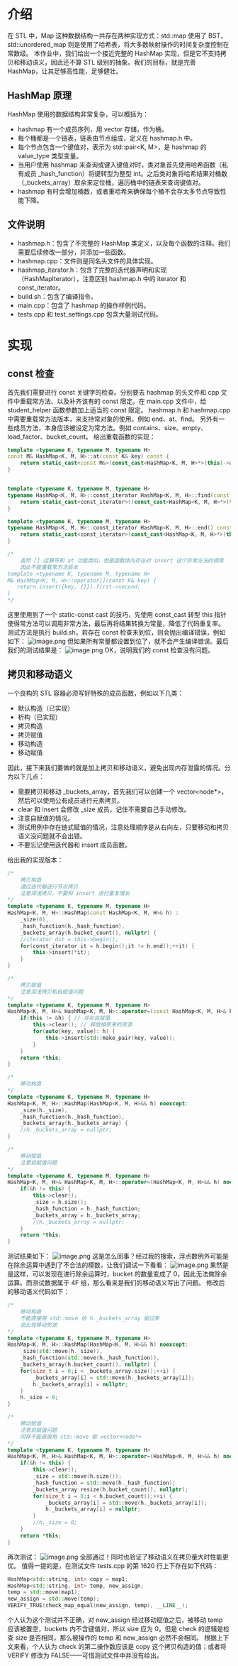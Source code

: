 # 介绍
在 STL 中，Map 这种数据结构一共存在两种实现方式：std::map 使用了 BST，std::unordered_map 则是使用了哈希表，将大多数映射操作的时间复杂度控制在常数级。
本作业中，我们给出一个接近完整的 HashMap 实现，但是它不支持拷贝和移动语义，因此还不算 STL 级别的抽象。我们的目标，就是完善 HashMap，让其足够高性能，足够健壮。
## HashMap 原理
HashMap 使用的数据结构非常复杂，可以概括为：

- hashmap 有一个成员序列，用 vector 存储，作为桶。
- 每个桶都是一个链表，链表由节点组成，定义在 hashmap.h 中。
- 每个节点包含一个键值对，表示为 std::pair<K, M>，是 hashmap 的 value_type 类型变量。
- 当用户使用 hashmap 来查询或键入键值对时，类对象首先使用哈希函数（私有成员 _hash_function）将键转型为整型 int。之后类对象将哈希结果对桶数（_buckets_array）取余来定位桶，遍历桶中的链表来查询键值对。
- hashmap 有时会增加桶数，或者重哈希来确保每个桶不会存太多节点导致性能下降。
## 文件说明

- hashmap.h：包含了不完整的 HashMap 类定义，以及每个函数的注释。我们需要后续修改一部分，并添加一些函数。
- hashmap.cpp：文件则是同名头文件的具体实现。
- hashmap_iterator.h：包含了完整的迭代器声明和实现（HashMapIterator），注意区别 hashmap.h 中的 iterator 和 const_iterator。
- build.sh：包含了编译指令。
- main.cpp：包含了 hashmap 的操作样例代码。
- tests.cpp 和 test_settings.cpp 包含大量测试代码。
# 实现
## const 检查
首先我们需要进行 const 关键字的检查。分别要去 hashmap 的头文件和 cpp 文件中重载常方法、以及补齐该有的 const 限定。在 main.cpp 文件中，给 student_helper 函数参数加上适当的 const 限定。
hashmap.h 和 hashmap.cpp 中需要重载常方法版本，来支持常对象的使用。例如 end、at、find。
另外有一些成员方法，本身应该被设定为常方法。例如 contains、size、empty、load_factor、bucket_count。
给出重载函数的实现：
```cpp
template <typename K, typename M, typename H>
const M& HashMap<K, M, H>::at(const K& key) const {
    return static_cast<const M&>(const_cast<HashMap<K, M, H>*>(this)->at(key));
}


template <typename K, typename M, typename H>
typename HashMap<K, M, H>::const_iterator HashMap<K, M, H>::find(const K& key) const {
    return static_cast<const_iterator>((const_cast<HashMap<K, M, H>*>(this)->find(key)));
}

template <typename K, typename M, typename H>
typename HashMap<K, M, H>::const_iterator HashMap<K, M, H>::end() const {
    return static_cast<const_iterator>(const_cast<HashMap<K, M, H>*>(this)->end());
}

/*
    虽然 [] 运算符和 at 功能类似，但是函数体内存在对 insert 这个非常方法的调用
    因此不能重载常方法版本
template <typename K, typename M, typename H>
M& HashMap<K, M, H>::operator[](const K& key) {
   return insert({key, {}}).first->second;
}
*/
```
这里使用到了一个 static-const cast 的技巧，先使用 const_cast 转型 this 指针使得常方法可以调用非常方法，最后再将结果转换为常量，降低了代码重复率。
测试方法是执行 build.sh，若存在 const 检查未到位，则会抛出编译错误，例如如下：
![image.png](https://cdn.nlark.com/yuque/0/2024/png/43291115/1722183978973-e8fb3c1c-6453-4687-ad70-7020f501492f.png#averageHue=%2322201f&clientId=ud089ab67-ed95-4&from=paste&height=193&id=u834ad639&originHeight=290&originWidth=1384&originalType=binary&ratio=1.5&rotation=0&showTitle=false&size=52703&status=done&style=none&taskId=u91445824-34a3-48f8-9465-b0132934542&title=&width=922.6666666666666)
但如果所有常量都设置到位了，就不会产生编译错误。最后我们的测试结果是：
![image.png](https://cdn.nlark.com/yuque/0/2024/png/43291115/1722183874362-98fd55bb-54e0-45ff-bafa-82ebb8d94de1.png#averageHue=%232c2a27&clientId=ud089ab67-ed95-4&from=paste&height=44&id=u33ff9d72&originHeight=66&originWidth=827&originalType=binary&ratio=1.5&rotation=0&showTitle=false&size=14556&status=done&style=none&taskId=ub3276c76-8a7a-425a-bf3b-190083eec3e&title=&width=551.3333333333334)
OK，说明我们的 const 检查没有问题。
## 拷贝和移动语义
一个良构的 STL 容器必须写好特殊的成员函数，例如以下几类：

- 默认构造（已实现）
- 析构（已实现）
- 拷贝构造
- 拷贝赋值
- 移动构造
- 移动赋值

因此，接下来我们要做的就是加上拷贝和移动语义，避免出现内存泄露的情况。分为以下几点：

- 需要拷贝和移动 _buckets_array，首先我们可以创建一个 vector<node*>，然后可以使用公有成员进行元素拷贝。
- clear 和 insert 会修改 _size 成员，记住不需要自己手动修改。
- 注意自赋值的情况。
- 测试用例中存在链式赋值的情况，注意处理顺序是从右向左，只要移动和拷贝语义没问题就不会出错。
- 不要忘记使用迭代器和 insert 成员函数。

给出我的实现版本：
```cpp
/*
    拷贝构造
    通过迭代器进行节点拷贝
    注意深浅拷贝，不要和 insert 进行重复增长
*/
template <typename K, typename M, typename H>
HashMap<K, M, H>::HashMap(const HashMap<K, M, H>& h) :
    _size(0),
    _hash_function(h._hash_function),
    _buckets_array(h.bucket_count(), nullptr) {
    //iterator dst = this->begin();
    for(const_iterator it = h.begin();it != h.end();++it) {
        this->insert(*it);
    } 
}

/*
    拷贝赋值
    注意深浅拷贝和自赋值问题
*/
template <typename K, typename M, typename H>
HashMap<K, M, H>& HashMap<K, M, H>::operator=(const HashMap<K, M, H>& h) {
    if(this != &h) { // 并非自赋值
        this->clear(); // 释放掉原来的资源
        for(auto[key, value]: h) {
            this->insert(std::make_pair(key, value));
        }
    }
    return *this;
}

/*
    移动构造
*/
template <typename K, typename M, typename H>
HashMap<K, M, H>::HashMap(HashMap<K, M, H>&& h) noexcept:
    _size(h._size),
    _hash_function(h._hash_function),
    _buckets_array(h._buckets_array) {
    //h._buckets_array = nullptr;
}

/*
    移动赋值
    注意自赋值问题
*/
template <typename K, typename M, typename H>
HashMap<K, M, H>& HashMap<K, M, H>::operator=(HashMap<K, M, H>&& h) noexcept {
    if(&h != this) {
        this->clear();
        _size = h.size();
        _hash_function = h._hash_function;
        _buckets_array = h._buckets_array;
        //h._buckets_array = nullptr;
    }
    return *this;
}

```
测试结果如下：
![image.png](https://cdn.nlark.com/yuque/0/2024/png/43291115/1722245901640-ff5d3af7-5aee-41b2-b7db-79d9a0bfdf63.png#averageHue=%2321201f&clientId=u97f19e84-6c49-4&from=paste&height=145&id=ufbcbeeb5&originHeight=218&originWidth=521&originalType=binary&ratio=1.5&rotation=0&showTitle=false&size=20215&status=done&style=none&taskId=ue0d4ddd7-e6e2-48fa-9f81-36d56d9f526&title=&width=347.3333333333333)
这是怎么回事？经过我的搜索，浮点数例外可能是在除余运算中遇到了不合法的模数，让我们调试一下看看：
![image.png](https://cdn.nlark.com/yuque/0/2024/png/43291115/1722246142763-fffe6edc-4193-4671-9d65-cfc3bad48d98.png#averageHue=%23665e2e&clientId=u97f19e84-6c49-4&from=paste&height=444&id=u95cb0359&originHeight=666&originWidth=1664&originalType=binary&ratio=1.5&rotation=0&showTitle=false&size=181774&status=done&style=none&taskId=uae8a3c2a-258f-4c46-8ef8-30a98207ed1&title=&width=1109.3333333333333)
果然是是这样，可以发现在进行除余运算时，bucket 的数量变成了 0，因此无法做除余运算。而测试数据属于 4F 组，那么看来是我们的移动语义写出了问题。
修改后的移动语义代码如下：
```cpp
/*
    移动构造
    不能直接用 std::move 给 h._buckets_array 偷过来
    会出现移动失效
*/
template <typename K, typename M, typename H>
HashMap<K, M, H>::HashMap(HashMap<K, M, H>&& h) noexcept:
    _size(std::move(h._size)),
    _hash_function(std::move(h._hash_function)),
    _buckets_array(h.bucket_count(), nullptr) {
    for(size_t i = 0;i < _buckets_array.size();++i) {
        _buckets_array[i] = std::move(h._buckets_array[i]);
        h._buckets_array[i] = nullptr;
    }
    h._size = 0;
}

/*
    移动赋值
    注意自赋值问题
    同样不能直接用 std::move 偷 vector<node*>
*/
template <typename K, typename M, typename H>
HashMap<K, M, H>& HashMap<K, M, H>::operator=(HashMap<K, M, H>&& h) noexcept {
    if(&h != this) {
        this->clear();
        _size = std::move(h.size());
        _hash_function = std::move(h._hash_function);
        _buckets_array.resize(h.bucket_count(), nullptr);
        for(size_t i = 0;i < h.bucket_count();++i) {
            _buckets_array[i] = std::move(h._buckets_array[i]);
            h._buckets_array[i] = nullptr;
        }
        //h._size = 0;
    }
    return *this;
}
```
再次测试：
![image.png](https://cdn.nlark.com/yuque/0/2024/png/43291115/1722248392020-553993e7-6563-442a-95a7-3616b5afba43.png#averageHue=%23232120&clientId=u97f19e84-6c49-4&from=paste&height=479&id=ubdd41533&originHeight=718&originWidth=490&originalType=binary&ratio=1.5&rotation=0&showTitle=false&size=63470&status=done&style=none&taskId=u9a09a1d3-148e-49c9-abc6-3a7cee2b6c5&title=&width=326.6666666666667)
全部通过！同时也验证了移动语义在拷贝量大时性能更优。
值得一提的是，在测试文件 tests.cpp 的第 1620 行上下存在如下代码：
```cpp
HashMap<std::string, int> copy = map1;
HashMap<std::string, int> temp, new_assign;
temp = std::move(map1);
new_assign = std::move(temp);
VERIFY_TRUE(check_map_equal(new_assign, temp), __LINE__);
```
个人认为这个测试并不正确，对 new_assign 经过移动赋值之后，被移动 temp 应该被置空，buckets 内不含键值对，所以 size 应为 0。但是 check 的逻辑是检查 size 是否相同，那么被操作的 temp 和 new_assign 必然不会相同。
根据上下文来看，个人认为 check 的第二操作数应该是 copy 这个拷贝构造的值；或者将 VERIFY 修改为 FALSE——可惜测试文件中并没有给出。
